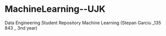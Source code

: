 # MachineLearning--UJK
Data Engineering Student Repository Machine Learning (Stepan Garciu _135 843 _ 3nd year)
